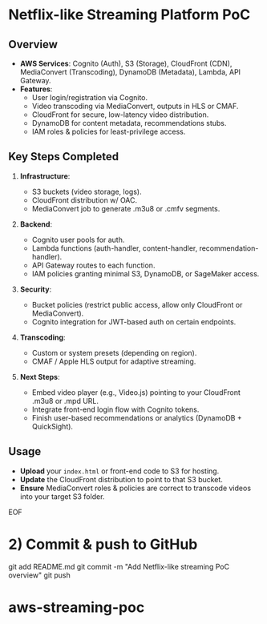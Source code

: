 # Netflix-like Streaming Platform PoC

## Overview
- **AWS Services**: Cognito (Auth), S3 (Storage), CloudFront (CDN), MediaConvert (Transcoding), DynamoDB (Metadata), Lambda, API Gateway.
- **Features**:
  - User login/registration via Cognito.
  - Video transcoding via MediaConvert, outputs in HLS or CMAF.
  - CloudFront for secure, low-latency video distribution.
  - DynamoDB for content metadata, recommendations stubs.
  - IAM roles & policies for least-privilege access.

## Key Steps Completed
1. **Infrastructure**:
   - S3 buckets (video storage, logs).
   - CloudFront distribution w/ OAC.
   - MediaConvert job to generate .m3u8 or .cmfv segments.

2. **Backend**:
   - Cognito user pools for auth.
   - Lambda functions (auth-handler, content-handler, recommendation-handler).
   - API Gateway routes to each function.
   - IAM policies granting minimal S3, DynamoDB, or SageMaker access.

3. **Security**:
   - Bucket policies (restrict public access, allow only CloudFront or MediaConvert).
   - Cognito integration for JWT-based auth on certain endpoints.

4. **Transcoding**:
   - Custom or system presets (depending on region).
   - CMAF / Apple HLS output for adaptive streaming.

5. **Next Steps**:
   - Embed video player (e.g., Video.js) pointing to your CloudFront .m3u8 or .mpd URL.
   - Integrate front-end login flow with Cognito tokens.
   - Finish user-based recommendations or analytics (DynamoDB + QuickSight).

## Usage
- **Upload** your `index.html` or front-end code to S3 for hosting.
- **Update** the CloudFront distribution to point to that S3 bucket.
- **Ensure** MediaConvert roles & policies are correct to transcode videos into your target S3 folder.

EOF

# 2) Commit & push to GitHub
git add README.md
git commit -m "Add Netflix-like streaming PoC overview"
git push
# aws-streaming-poc
